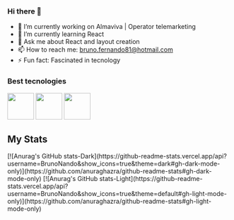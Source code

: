 ### Hi there 👋

- 🔭 I’m currently working on Almaviva | Operator telemarketing
- 🌱 I’m currently learning React
- 💬 Ask me about React and layout creation
- 📫 How to reach me: bruno.fernando81@hotmail.com
- ⚡ Fun fact: Fascinated in tecnology

### Best tecnologies

<div>
  <img src="https://cdn.jsdelivr.net/gh/devicons/devicon/icons/javascript/javascript-original.svg" width="60"/>
  <img src="https://cdn.jsdelivr.net/gh/devicons/devicon/icons/typescript/typescript-original.svg" width="60"/>
  <img src="https://cdn.jsdelivr.net/gh/devicons/devicon/icons/react/react-original.svg" width="60"/>  
</div>

## My Stats

<div>
  [![Anurag's GitHub stats-Dark](https://github-readme-stats.vercel.app/api?username=BrunoNando&show_icons=true&theme=dark#gh-dark-mode-only)](https://github.com/anuraghazra/github-readme-stats#gh-dark-mode-only)
  [![Anurag's GitHub stats-Light](https://github-readme-stats.vercel.app/api?username=BrunoNando&show_icons=true&theme=default#gh-light-mode-only)](https://github.com/anuraghazra/github-readme-stats#gh-light-mode-only)
</div>
